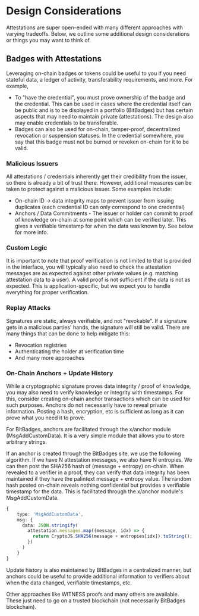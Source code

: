 # Design Considerations

Attestations are super open-ended with many different approaches with varying tradeoffs. Below, we outline some additional design considerations or things you may want to think of.&#x20;

## **Badges with Attestations**

Leveraging on-chain badges or tokens could be useful to you if you need stateful data, a ledger of activity, transferability requirements, and more. For example,

-   To "have the credential", you must prove ownership of the badge and the credential. This can be used in cases where the credential itself can be public and is to be displayed in a portfolio (BitBadges) but has certain aspects that may need to maintain private (attestations). The design also may enable credentials to be transferable.
-   Badges can also be used for on-chain, tamper-proof, decentralized revocation or suspension statuses. In the credential somewhere, you say that this badge must not be burned or revoken on-chain for it to be valid.

### Malicious Issuers

All attestations / credentials inherently get their credibility from the issuer, so there is already a bit of trust there. However, additional measures can be taken to protect against a malicious issuer. Some examples include:

-   On-chain ID -> data integrity maps to prevent issuer from issuing duplicates (each credential ID can only correspond to one credential)
-   Anchors / Data Commitments - The issuer or holder can commit to proof of knowledge on-chain at some point which can be verified later. This gives a verifiable timestamp for when the data was known by. See below for more info.

### Custom Logic

It is important to note that proof verification is not limited to that is provided in the interface, you will typically also need to check the attestation messages are as expected against other private values (e.g. matching attestation data to a user). A valid proof is not sufficient if the data is not as expected. This is application-specific, but we expect you to handle everything for proper verification.

### Replay Attacks

Signatures are static, always verifiable, and not "revokable". If a signature gets in a malicious parties' hands, the signature will still be valid. There are many things that can be done to help mitigate this:

-   Revocation registries
-   Authenticating the holder at verification time
-   And many more approaches

### On-Chain Anchors + Update History

While a cryptographic signature proves data integrity / proof of knowledge, you may also need to verify knowledge or integrity with timestamps. For this, consider creating on-chain anchor transactions which can be used for such purposes. Anchors do not necessarily have to reveal private information. Posting a hash, encryption, etc is sufficient as long as it can prove what you need it to prove.

For BitBadges, anchors are facilitated through the x/anchor module (MsgAddCustomData). It is a very simple module that allows you to store arbitrary strings.

If an anchor is created through the BitBadges site, we use the following algorithm. If we have N attestation messages, we also have N entropies. We can then post the SHA256 hash of (message + entropy) on-chain. When revealed to a verifier in a proof, they can verify that data integrity has been maintained if they have the palintext message + entropy value. The random hash posted on-chain reveals nothing confidential but provides a verifiable timestamp for the data. This is facilitated through the x/anchor module's MsgAddCustomData.

```typescript
{
    type: 'MsgAddCustomData',
    msg: {
      data: JSON.stringify(
        attestation.messages.map((message, idx) => {
          return CryptoJS.SHA256(message + entropies[idx]).toString();
        })
      )
    }
}
```

Update history is also maintained by BItBadges in a centralized manner, but anchors could be useful to provide additional information to verifiers about when the data changed, verifiable timestamps, etc.

Other approaches like WITNESS proofs and many others are available. These just need to go on a trusted blockchain (not necessarily BitBadges blockchain).
